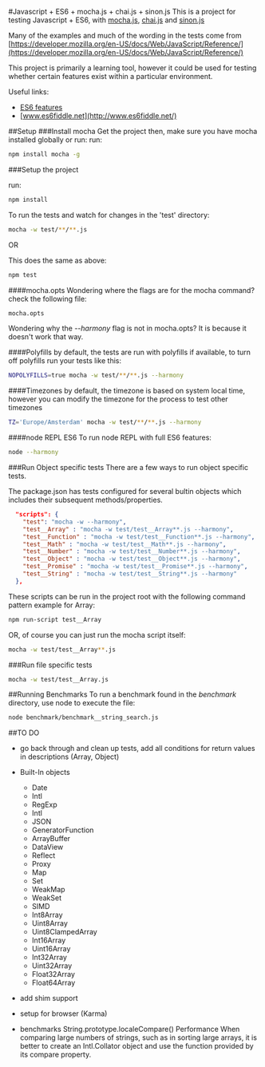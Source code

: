 #Javascript + ES6 + mocha.js + chai.js + sinon.js
This is a project for testing Javascript + ES6, with [mocha.js](https://github.com/mochajs/mocha), [chai.js](https://github.com/chaijs/chai) and [sinon.js](https://github.com/cjohansen/Sinon.JS)

Many of the examples and much of the wording in the tests come from [https://developer.mozilla.org/en-US/docs/Web/JavaScript/Reference/](https://developer.mozilla.org/en-US/docs/Web/JavaScript/Reference/)

This project is primarily a learning tool, however it could be used for testing whether certain features exist within a particular environment.

Useful links:
* [ES6 features](https://github.com/lukehoban/es6features)
* [www.es6fiddle.net](http://www.es6fiddle.net/)

##Setup
###Install mocha
Get the project then, make sure you have mocha installed globally or run:
run:
```bash
npm install mocha -g
```

###Setup the project

run:
```bash
npm install
```

To run the tests and watch for changes in the 'test' directory:
```bash
mocha -w test/**/**.js
```

OR

This does the same as above:
```bash
npm test
```

####mocha.opts
Wondering where the flags are for the mocha command? check the following file:
```bash
mocha.opts
```
Wondering why the _--harmony_ flag is not in mocha.opts? It is because it doesn't work that way.

####Polyfills
by default, the tests are run with polyfills if available, to turn off polyfills run your tests like this:
```bash
NOPOLYFILLS=true mocha -w test/**/**.js --harmony
```

####Timezones
by default, the timezone is based on system local time, however you can modify the timezone for the process to test other timezones
```bash
TZ='Europe/Amsterdam' mocha -w test/**/**.js --harmony
```

####node REPL ES6
To run node REPL with full ES6 features:
```bash
node --harmony
```

###Run Object specific tests
There are a few ways to run object specific tests.

The package.json has tests configured for several bultin objects which includes their subsequent methods/properties.
```json
  "scripts": {
    "test": "mocha -w --harmony",
    "test__Array" : "mocha -w test/test__Array**.js --harmony",
    "test__Function" : "mocha -w test/test__Function**.js --harmony",
    "test__Math" : "mocha -w test/test__Math**.js --harmony",
    "test__Number" : "mocha -w test/test__Number**.js --harmony",
    "test__Object" : "mocha -w test/test__Object**.js --harmony",
    "test__Promise" : "mocha -w test/test__Promise**.js --harmony",
    "test__String" : "mocha -w test/test__String**.js --harmony"
  },
```

These scripts can be run in the project root with the following command pattern example for Array:
```bash
npm run-script test__Array
```

OR, of course you can just run the mocha script itself:
```bash
mocha -w test/test__Array**.js
```

###Run file specific tests
```bash
mocha -w test/test__Array.js
```

##Running Benchmarks
To run a benchmark found in the _benchmark_ directory, use node to execute the file:
```bash
node benchmark/benchmark__string_search.js
```

##TO DO
* go back through and clean up tests, add all conditions for return values in descriptions (Array, Object)
* Built-In objects
	* Date
	* Intl
	* RegExp
	* Intl
	* JSON
	* GeneratorFunction
	* ArrayBuffer
	* DataView
	* Reflect
	* Proxy
	* Map
	* Set
	* WeakMap
	* WeakSet
	* SIMD
	* Int8Array
	* Uint8Array
	* Uint8ClampedArray
	* Int16Array
	* Uint16Array
	* Int32Array
	* Uint32Array
	* Float32Array
	* Float64Array

* add shim support
* setup for browser (Karma)

* benchmarks
String.prototype.localeCompare()
Performance
When comparing large numbers of strings, such as in sorting large arrays, it is better to create an Intl.Collator object and use the function provided by its compare property.



